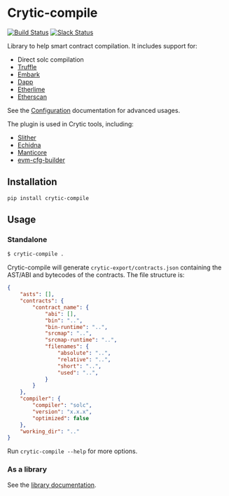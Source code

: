 # Crytic-compile
[![Build Status](https://travis-ci.com/crytic/crytic-compile.svg?branch=master)](https://travis-ci.com/crytic/crytic-compile)
[![Slack Status](https://empireslacking.herokuapp.com/badge.svg)](https://empireslacking.herokuapp.com)


Library to help smart contract compilation. It includes support for:
- Direct solc compilation
- [Truffle](https://truffleframework.com/)
- [Embark](https://embark.status.im/)
- [Dapp](https://dapp.tools/dapp/)
- [Etherlime](https://github.com/LimeChain/etherlime)
- [Etherscan](https://etherscan.io/)

See the [Configuration](https://github.com/crytic/crytic-compile/wiki/Configuration) documentation for advanced usages.

The plugin is used in Crytic tools, including:
- [Slither](https://github.com/crytic/slither)
- [Echidna](https://github.com/crytic/echidna)
- [Manticore](https://github.com/trailofbits/manticore/)
- [evm-cfg-builder](https://github.com/crytic/evm_cfg_builder)


## Installation

```
pip install crytic-compile
```

## Usage

### Standalone
```bash
$ crytic-compile .
```

Crytic-compile will generate `crytic-export/contracts.json` containing the AST/ABI and bytecodes of the contracts.
The file structure is:
```json
{
    "asts": [],
    "contracts": {
        "contract_name": {
            "abi": [],
            "bin": "..",
            "bin-runtime": "..",
            "srcmap": "..",
            "srcmap-runtime": "..",
            "filenames": {
                "absolute": "..",
                "relative": "..",
                "short": "..",
                "used": "..",
            }
        }
    },
    "compiler": {
        "compiler": "solc",
        "version": "x.x.x",
        "optimized": false
    },
    "working_dir": ".."
}
```

Run `crytic-compile --help` for more options.

### As a library

See the [library documentation](https://github.com/crytic/crytic-compile/wiki/Library-Documentation).
